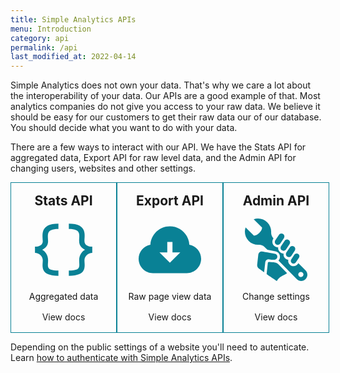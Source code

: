 ```yaml
---
title: Simple Analytics APIs
menu: Introduction
category: api
permalink: /api
last_modified_at: 2022-04-14
---
```


Simple Analytics does not own your data. That's why we care a lot about the interoperability of your data. Our APIs are a good example of that. Most analytics companies do not give you access to your raw data. We believe it should be easy for our customers to get their raw data our of our database. You should decide what you want to do with your data.

There are a few ways to interact with our API. We have the Stats API for aggregated data, Export API for raw level data, and the Admin API for changing users, websites and other settings.

<div class="apis">
     <a class="api" href="/api/stats">
          <h2>Stats API</h2>
          <svg xmlns="http://www.w3.org/2000/svg" width="24" height="24" viewBox="0 0 24 24"><path fill="#098195" d="M23 10.826v2.349c-1.562 0-3 1.312-3 2.857 0 2.181 1.281 5.968-6 5.968v-2.002c4.917 0 3.966-1.6 3.966-3.967 0-2.094 1.211-3.5 2.278-4.031-1.067-.531-2.278-1.438-2.278-3.312 0-2.372.94-4.692-3.966-4.686v-2.002c7.285 0 6 4.506 6 6.688 0 1.544 1.438 2.138 3 2.138zm-19-2.138c0-2.182-1.285-6.688 6-6.688v2.002c-4.906-.007-3.966 2.313-3.966 4.686 0 1.875-1.211 2.781-2.278 3.312 1.067.531 2.278 1.938 2.278 4.031 0 2.367-.951 3.967 3.966 3.967v2.002c-7.281 0-6-3.787-6-5.969 0-1.545-1.438-2.857-3-2.857v-2.349c1.562.001 3-.593 3-2.137z"/></svg>
          <p class="text">Aggregated data</p>
          <p>View docs</p>
     </a>
     <a class="api" href="/api/export-page-views">
          <h2>Export API</h2>
          <svg xmlns="http://www.w3.org/2000/svg" width="24" height="24" viewBox="0 0 24 24"><path fill="#098195" d="M19.479 10.092c-.212-3.951-3.473-7.092-7.479-7.092-4.005 0-7.267 3.141-7.479 7.092-2.57.463-4.521 2.706-4.521 5.408 0 3.037 2.463 5.5 5.5 5.5h13c3.037 0 5.5-2.463 5.5-5.5 0-2.702-1.951-4.945-4.521-5.408zm-7.479 6.908l-4-4h3v-4h2v4h3l-4 4z"/></svg>
          <p class="text">Raw page view data</p>
          <p>View docs</p>
     </a>
     <a class="api" href="/api/admin">
          <h2>Admin API</h2>
          <svg xmlns="http://www.w3.org/2000/svg" width="24" height="24" viewBox="0 0 24 24"><path fill="#098195" d="M13.895 10.623l1.37-2.054c.35-.525 1.06-.667 1.585-.317.524.35.667 1.06.316 1.585l-1.369 2.054c-.35.525-1.06.667-1.585.317s-.667-1.06-.317-1.585zm-1.881-.684c.525.351 1.236.208 1.587-.317l1.383-2.074c.352-.526.209-1.237-.317-1.588-.525-.351-1.236-.208-1.587.318l-1.383 2.074c-.352.526-.21 1.237.317 1.587zm7.007 3.949l-1.212 1.817c-.322.483-.191 1.136.292 1.458s1.136.191 1.458-.292l1.211-1.817c.323-.483.192-1.136-.291-1.458-.483-.322-1.136-.192-1.458.292zm-3.071-.84c-.35.523-.208 1.231.315 1.58.524.349 1.231.208 1.58-.316l1.312-1.968c.35-.524.208-1.231-.316-1.58-.523-.349-1.23-.208-1.579.316l-1.312 1.968zm5.665 10.952c-.609 0-1.22-.232-1.686-.698l-7.022-7.144c1.088-1.203.56-3.279-1.182-3.588l-3.074-.546-1.058-1.058c-.601-.6-1.427-.916-2.273-.871-1.382.074-2.787-.417-3.842-1.472-.986-.987-1.478-2.279-1.478-3.572 0-.56.092-1.12.277-1.655l3.214 3.214c1.253.074 3.192-1.865 3.118-3.119l-3.213-3.214c.535-.185 1.094-.277 1.654-.277 1.293 0 2.586.493 3.572 1.479 1.055 1.055 1.545 2.46 1.472 3.842-.045.846.271 1.674.871 2.273l.027.027c-1.243 2.083.433 3.51 1.806 3.457-.247 1.181 1.017 2.411 2.102 2.411-.269 1.04.536 2.125 1.789 2.371-.505 1.822 2.258 3.767 3.857 1.315l2.756 2.755c.466.466.698 1.076.698 1.686 0 1.316-1.066 2.384-2.385 2.384zm.885-2.5c0-.552-.448-1-1.001-1-.552 0-1 .448-1 1s.448 1 1 1c.553 0 1.001-.448 1.001-1zm-9.631-3.939c-.667-.688-1.701-.739-3.584-.864-.286-.019-.462.165-.485.443l-.458 4.208s2.794 1.888 3.94 2.652c1.064-1.921 2.699-2.037 3.921-3.002l-3.334-3.437zm-1.622-1.692c1.457 0 1.678-2.064.303-2.308-5.171-.919-4.899-.889-5.069-.889-.635 0-1.186.453-1.309 1.078l-.446 3.946c-.061.631.145 1.176.633 1.532.487.354 2.026 1.449 2.026 1.449s.328-2.835.42-3.651c.093-.815.551-1.378 1.424-1.335.092.004 1.859.178 2.018.178z"/></svg>
          <p class="text">Change settings</p>
          <p>View docs</p>
     </a>
</div>

Depending on the public settings of a website you'll need to autenticate. Learn [how to authenticate with Simple Analytics APIs](/api/authenticate).

<style>
     .apis {
          display: flex;
          justify-content: space-between;
     }
     .api {
          flex: 0 0 calc(100% / 3  - 2rem);
          padding: 1rem;
          border: 1px solid #098195;
          display: flex;
          align-items: center;
          justify-content: center;
          flex-direction: column;
          text-decoration: none;
          text-align: center;
     }
     .api h2 {
          margin: 0 0 1rem 0;
     }
     .api p {
          margin: 1rem 0 0 0;
     }
     .api p.text {
          color: #151515;
     }
     .api svg {
          width: 100px;
          height: 100px;
     }
     @media (max-width: 520px) {
          .apis {
               display: block;
          }
          .api + .api {
               margin-top: 2rem;
          }
     }
</style>
